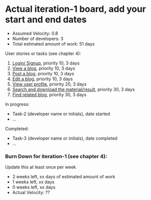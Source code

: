 # Actual iteration-1 board, add your start and end dates 


* Assumed Velocity: 0.8
* Number of developers: 3
* Total estimated amount of work: 51 days

User stories or tasks (see chapter 4):
1. [Login/ Signup](./user_stories/user_story_01_title.md), priority 10, 3 days
2. [View a blog](./user_stories/user_story_01_title.md), priority 10, 3 days
3. [Post a blog](./user_stories/user_story_01_title.md), priority 10, 3 days
4. [Edit a blog](./user_stories/user_story_01_title.md), priority 10, 3 days
5. [View user profile](./user_stories/user_story_01_title.md), priority 20, 3 days
6. [Search and download the material/result](./user_stories/user_story_01_title.md), priority 30, 3 days
7. [Find related blog](./user_stories/user_story_01_title.md), priority 30, 3 days

In progress:
* Task-2 (developer name or initials), date started
* ...

Completed:
* Task-3 (developer name or initials), date completed
* ...

### Burn Down for iteration-1 (see chapter 4):
Update this at least once per week
* 2 weeks left, xx days of estimated amount of work 
* 1 weeks left, xx days 
* 0 weeks left, xx days
* Actual Velocity: ?? 
